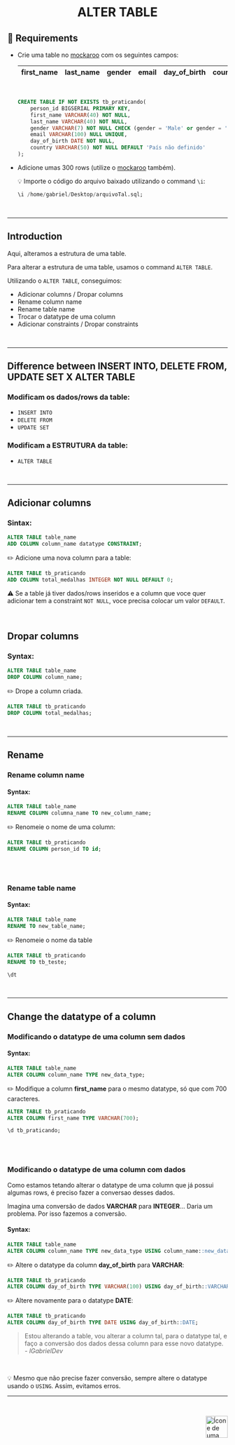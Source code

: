 <h1 align="center"> ALTER TABLE</h1>

## 📓 Requirements
* Crie uma table no <a href="https://www.mockaroo.com/">mockaroo</a> com os seguintes campos:

    | first_name | last_name | gender | email | day_of_birth | country |
    | :--- |  :---  | :---  | :---  | :---  | :--- |
    
    <br>

    ```sql
    CREATE TABLE IF NOT EXISTS tb_praticando(
        person_id BIGSERIAL PRIMARY KEY,
        first_name VARCHAR(40) NOT NULL,
        last_name VARCHAR(40) NOT NULL,
        gender VARCHAR(7) NOT NULL CHECK (gender = 'Male' or gender = 'Female'),
        email VARCHAR(100) NULL UNIQUE,
        day_of_birth DATE NOT NULL,
        country VARCHAR(50) NOT NULL DEFAULT 'País não definido'
    );
    ```

* Adicione umas 300 rows (utilize o <a href="https://www.mockaroo.com/">mockaroo</a> também).

    :bulb: Importe o código do arquivo baixado utilizando o command `\i`:

    ```sql
    \i /home/gabriel/Desktop/arquivoTal.sql;
    ```

<br>
<hr>

## Introduction
Aqui, alteramos a estrutura de uma table.

Para alterar a estrutura de uma table, usamos o command `ALTER TABLE`.

Utilizando o `ALTER TABLE`, conseguimos:

* Adicionar columns / Dropar columns
* Rename column name
* Rename table name
* Trocar o datatype de uma column
* Adicionar constraints / Dropar constraints

<br>
<hr>

## Difference between INSERT INTO, DELETE FROM, UPDATE SET X ALTER TABLE

### Modificam os dados/rows da table: 

* `INSERT INTO`
* `DELETE FROM`
* `UPDATE SET`

### Modificam a ESTRUTURA da table: 

* `ALTER TABLE`

<br>
<hr>

## Adicionar columns

### Sintax:

```sql
ALTER TABLE table_name 
ADD COLUMN column_name datatype CONSTRAINT;
```

:pencil2: Adicione uma nova column para a table:

```sql
ALTER TABLE tb_praticando 
ADD COLUMN total_medalhas INTEGER NOT NULL DEFAULT 0;
```
:warning: Se a table já tiver dados/rows inseridos e a column que voce quer adicionar tem a constraint `NOT NULL`, voce precisa colocar um valor `DEFAULT`.

<br>


## Dropar columns

### Syntax:

```sql
ALTER TABLE table_name 
DROP COLUMN column_name;
```

:pencil2: Drope a column criada.

```sql
ALTER TABLE tb_praticando 
DROP COLUMN total_medalhas;
```

<br>
<hr>

## Rename

### Rename column name
#### Syntax:

```sql
ALTER TABLE table_name
RENAME COLUMN columna_name TO new_column_name;
```

:pencil2: Renomeie o nome de uma column:

```sql
ALTER TABLE tb_praticando 
RENAME COLUMN person_id TO id;
```
<br>
<br>

### Rename table name
#### Syntax:

```sql
ALTER TABLE table_name
RENAME TO new_table_name;
```
:pencil2: Renomeie o nome da table

```sql
ALTER TABLE tb_praticando
RENAME TO tb_teste;

\dt
```
<br>
<hr>


## Change the datatype of a column

### Modificando o datatype de uma column sem dados
#### Syntax:

```sql
ALTER TABLE table_name
ALTER COLUMN column_name TYPE new_data_type;
```

:pencil2: Modifique a column **first_name** para o mesmo datatype, só que com 700 caracteres.

```sql
ALTER TABLE tb_praticando
ALTER COLUMN first_name TYPE VARCHAR(700);
```

```sql
\d tb_praticando;
```


<br>
<br>


### Modificando o datatype de uma column com dados

Como estamos tetando alterar o datatype de uma column que já possui algumas rows, é preciso fazer a conversao desses dados.

Imagina uma conversão de dados **VARCHAR** para **INTEGER**... Daria um problema. Por isso fazemos a conversão.

#### Syntax:

```sql
ALTER TABLE table_name
ALTER COLUMN column_name TYPE new_data_type USING column_name::new_data_type;
```

:pencil2: Altere o datatype da column **day_of_birth** para **VARCHAR**:

```sql
ALTER TABLE tb_praticando
ALTER COLUMN day_of_birth TYPE VARCHAR(100) USING day_of_birth::VARCHAR(50);
```

:pencil2: Altere novamente para o datatype **DATE**:

```sql
ALTER TABLE tb_praticando
ALTER COLUMN day_of_birth TYPE DATE USING day_of_birth::DATE;
```

> Estou alterando a table, vou alterar a column tal, para o datatype tal, e faço a conversão dos dados dessa column para esse novo datatype. - *lGabrielDev*

<br>

:bulb: Mesmo que não precise fazer conversão, sempre altere o datatype usando o `USING`. Assim, evitamos erros.
<br>
<hr>



<br>

<!-- Botão para o próximo resumo em ordem sequêncial -->
<a href="https://github.com/lGabrielDev/06.postgreSQL/blob/main/2.praticando/7.pg_restore.md"><img alt="Ícone de uma seta apontada para direita, representando um link para a próxima página" src="https://cdn-icons-png.flaticon.com/512/8875/8875266.png" width="50px" height="50px" align="right"></a>

